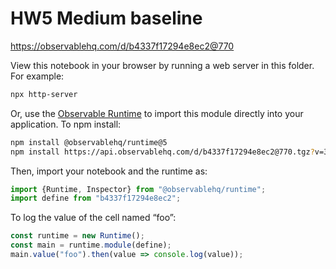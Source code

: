 # HW5 Medium baseline

https://observablehq.com/d/b4337f17294e8ec2@770

View this notebook in your browser by running a web server in this folder. For
example:

~~~sh
npx http-server
~~~

Or, use the [Observable Runtime](https://github.com/observablehq/runtime) to
import this module directly into your application. To npm install:

~~~sh
npm install @observablehq/runtime@5
npm install https://api.observablehq.com/d/b4337f17294e8ec2@770.tgz?v=3
~~~

Then, import your notebook and the runtime as:

~~~js
import {Runtime, Inspector} from "@observablehq/runtime";
import define from "b4337f17294e8ec2";
~~~

To log the value of the cell named “foo”:

~~~js
const runtime = new Runtime();
const main = runtime.module(define);
main.value("foo").then(value => console.log(value));
~~~
